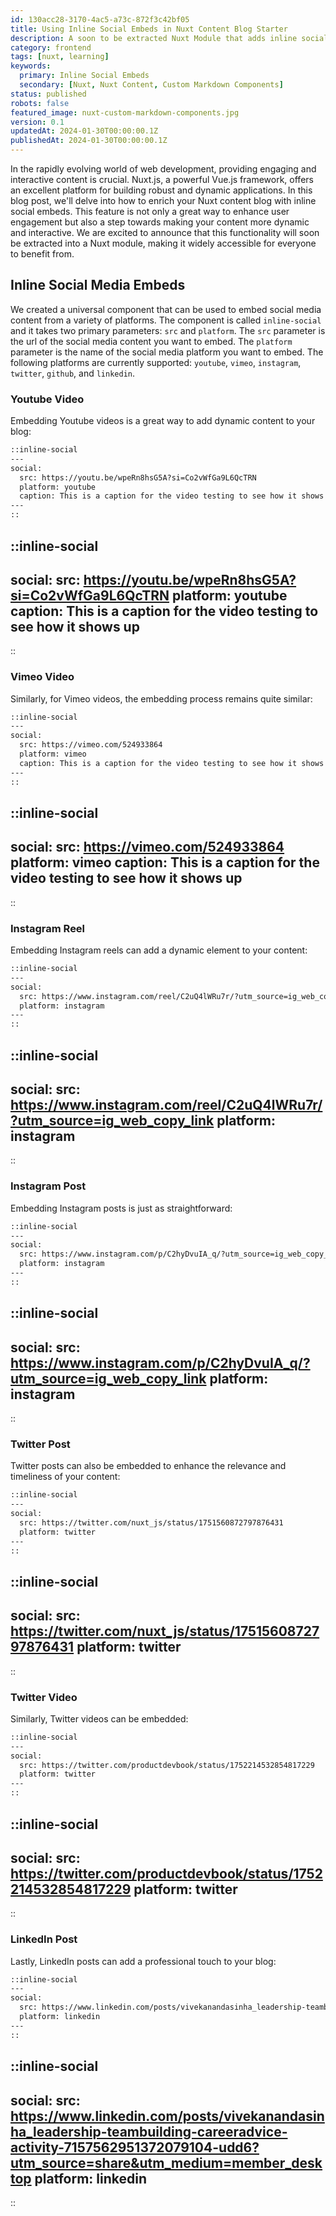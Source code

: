 ```yaml
---
id: 130acc28-3170-4ac5-a73c-872f3c42bf05
title: Using Inline Social Embeds in Nuxt Content Blog Starter
description: A soon to be extracted Nuxt Module that adds inline social embeds to your Nuxt Content Blog
category: frontend
tags: [nuxt, learning]
keywords: 
  primary: Inline Social Embeds
  secondary: [Nuxt, Nuxt Content, Custom Markdown Components]
status: published
robots: false
featured_image: nuxt-custom-markdown-components.jpg
version: 0.1
updatedAt: 2024-01-30T00:00:00.1Z
publishedAt: 2024-01-30T00:00:00.1Z
---
```


In the rapidly evolving world of web development, providing engaging and interactive content is crucial.
Nuxt.js, a powerful Vue.js framework, offers an excellent platform for building robust and dynamic applications.
In this blog post, we'll delve into how to enrich your Nuxt content blog with inline social embeds.
This feature is not only a great way to enhance user engagement but also a step towards making your content more dynamic and interactive.
We are excited to announce that this functionality will soon be extracted into a Nuxt module, making it widely accessible for everyone to benefit from. 


## Inline Social Media Embeds

We created a universal component that can be used to embed social media content from a variety of platforms. The component is called `inline-social` and it takes two primary parameters: `src` and `platform`. The `src` parameter is the url of the social media content you want to embed. The `platform` parameter is the name of the social media platform you want to embed. The following platforms are currently supported: `youtube`, `vimeo`, `instagram`, `twitter`, `github`, and `linkedin`.


### Youtube Video

Embedding Youtube videos is a great way to add dynamic content to your blog:


```md
::inline-social
---
social: 
  src: https://youtu.be/wpeRn8hsG5A?si=Co2vWfGa9L6QcTRN
  platform: youtube
  caption: This is a caption for the video testing to see how it shows up
---
::
```
::inline-social
---
social: 
  src: https://youtu.be/wpeRn8hsG5A?si=Co2vWfGa9L6QcTRN
  platform: youtube
  caption: This is a caption for the video testing to see how it shows up
---
::

### Vimeo Video

Similarly, for Vimeo videos, the embedding process remains quite similar:

```md
::inline-social
---
social: 
  src: https://vimeo.com/524933864
  platform: vimeo
  caption: This is a caption for the video testing to see how it shows up
---
::
```
::inline-social
---
social: 
  src: https://vimeo.com/524933864
  platform: vimeo
  caption: This is a caption for the video testing to see how it shows up
---
::

### Instagram Reel

Embedding Instagram reels can add a dynamic element to your content:

```md
::inline-social
---
social: 
  src: https://www.instagram.com/reel/C2uQ4lWRu7r/?utm_source=ig_web_copy_link
  platform: instagram
---
::
```
::inline-social
---
social: 
  src: https://www.instagram.com/reel/C2uQ4lWRu7r/?utm_source=ig_web_copy_link
  platform: instagram
---
::

### Instagram Post

Embedding Instagram posts is just as straightforward:

```md
::inline-social
---
social: 
  src: https://www.instagram.com/p/C2hyDvuIA_q/?utm_source=ig_web_copy_link
  platform: instagram
---
::
```
::inline-social
---
social: 
  src: https://www.instagram.com/p/C2hyDvuIA_q/?utm_source=ig_web_copy_link
  platform: instagram
---
::

### Twitter Post

Twitter posts can also be embedded to enhance the relevance and timeliness of your content:

```md
::inline-social
---
social: 
  src: https://twitter.com/nuxt_js/status/1751560872797876431
  platform: twitter
---
::
```
::inline-social
---
social: 
  src: https://twitter.com/nuxt_js/status/1751560872797876431
  platform: twitter
---
::

### Twitter Video

Similarly, Twitter videos can be embedded:

```md
::inline-social
---
social: 
  src: https://twitter.com/productdevbook/status/1752214532854817229
  platform: twitter
---
::
```
::inline-social
---
social: 
  src: https://twitter.com/productdevbook/status/1752214532854817229
  platform: twitter
---
::

### LinkedIn Post

Lastly, LinkedIn posts can add a professional touch to your blog:

```md
::inline-social
---
social: 
  src: https://www.linkedin.com/posts/vivekanandasinha_leadership-teambuilding-careeradvice-activity-7157562951372079104-udd6?utm_source=share&utm_medium=member_desktop
  platform: linkedin
---
::
```
::inline-social
---
social: 
  src: https://www.linkedin.com/posts/vivekanandasinha_leadership-teambuilding-careeradvice-activity-7157562951372079104-udd6?utm_source=share&utm_medium=member_desktop
  platform: linkedin
---
::
